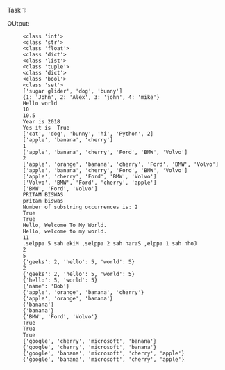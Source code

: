 Task 1:

OUtput: 


         <class 'int'>
         <class 'str'>
         <class 'float'>
         <class 'dict'>
         <class 'list'>
         <class 'tuple'>
         <class 'dict'>
         <class 'bool'>
         <class 'set'>
         ['sugar glider', 'dog', 'bunny']
         {1: 'John', 2: 'Alex', 3: 'john', 4: 'mike'}
         Hello world
         10
         10.5
         Year is 2018
         Yes it is  True
         ['cat', 'dog', 'bunny', 'hi', 'Python', 2]
         ['apple', 'banana', 'cherry']
         1
         ['apple', 'banana', 'cherry', 'Ford', 'BMW', 'Volvo']
         2
         ['apple', 'orange', 'banana', 'cherry', 'Ford', 'BMW', 'Volvo']
         ['apple', 'banana', 'cherry', 'Ford', 'BMW', 'Volvo']
         ['apple', 'cherry', 'Ford', 'BMW', 'Volvo']
         ['Volvo', 'BMW', 'Ford', 'cherry', 'apple']
         ['BMW', 'Ford', 'Volvo']
         PRITAM BISWAS
         pritam biswas
         Number of substring occurrences is: 2
         True
         True
         Hello, Welcome To My World.
         Hello, welcome to my world.
         11
         .selppa 5 sah ekiM ,selppa 2 sah haraS ,elppa 1 sah nhoJ
         2
         5
         {'geeks': 2, 'hello': 5, 'world': 5}
         2
         {'geeks': 2, 'hello': 5, 'world': 5}
         {'hello': 5, 'world': 5}
         {'name': 'Bob'}
         {'apple', 'orange', 'banana', 'cherry'}
         {'apple', 'orange', 'banana'}
         {'banana'}
         {'banana'}
         {'BMW', 'Ford', 'Volvo'}
         True
         True
         True
         {'google', 'cherry', 'microsoft', 'banana'}
         {'google', 'cherry', 'microsoft', 'banana'}
         {'google', 'banana', 'microsoft', 'cherry', 'apple'}
         {'google', 'banana', 'microsoft', 'cherry', 'apple'}




